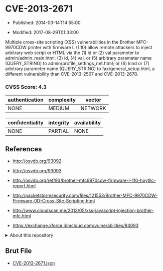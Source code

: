 # CVE-2013-2671

- Published: 2014-03-14T14:55:00

- Modified: 2017-08-29T01:33:00

Multiple cross-site scripting (XSS) vulnerabilities in the Brother MFC-9970CDW printer with firmware L (1.10) allow remote attackers to inject arbitrary web script or HTML via the (1) id or (2) val parameter to admin/admin_main.html; (3) id, (4) val, or (5) arbitrary parameter name (QUERY_STRING) to admin/profile_settings_net.html; or (6) kind or (7) arbitrary parameter name (QUERY_STRING) to fax/general_setup.html, a different vulnerability than CVE-2013-2507 and CVE-2013-2670.

### CVSS Score: **4.3**

| authentication | complexity | vector |
| --- | --- | --- |
| NONE | MEDIUM | NETWORK |

| confidentiality | integrity | availability |
| --- | --- | --- |
| NONE | PARTIAL | NONE |

## References

* http://osvdb.org/93092

* http://osvdb.org/93093

* http://osvdb.org/ref/93/brother-mfc9970cdw-firmware-l-110-hoytllc-report.html

* http://packetstormsecurity.com/files/121553/Brother-MFC-9970CDW-Firmware-0D-Cross-Site-Scripting.html

* http://www.cloudscan.me/2013/05/xss-javascript-injection-brother-mfc.html

* https://exchange.xforce.ibmcloud.com/vulnerabilities/84093

<details>
<summary>About this repository</summary> 

  This repository is part of the project [Live Hack CVE](https://github.com/Live-Hack-CVE). Main website can be found [www.live-hack.org](https://www.live-hack.org) 
  
  Made by [Sn0wAlice](https://github.com/Sn0wAlice) for the people that care about security and need to have a feed of the latest CVEs. Hope you enjoy it, don't forget to star the repo and follow me on [Twitter](https://twitter.com/Sn0wAlice) and [Github](https://github.com/Sn0wAlice). And that is my [personnal website](https://www.alice-snow.me/)

  - [Home Page](https://github.com/Live-Hack-CVE)
  - [Framework](https://github.com/Live-Hack-CVE/cve-framework)
  - [CVE database](https://github.com/Live-Hack-CVE/full_database)
  - [Changelog](https://github.com/Live-Hack-CVE/Changelog)
</details>

## Brut File

* [CVE-2013-2671.json](https://raw.githubusercontent.com/Live-Hack-CVE/full_database/main/cves/2013/CVE-2013-2671.json)

